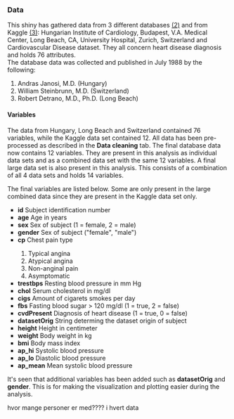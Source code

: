 ### Data

This shiny has gathered data from 3 different databases [(2)](https://github.com/nyuvis/datasets/blob/master/heart/heart-disease.names) and from Kaggle [(3)](https://www.kaggle.com/datasets/sulianova/cardiovascular-disease-dataset): Hungarian Institute of Cardiology, Budapest, V.A. Medical Center, Long Beach, CA, University Hospital, Zurich, Switzerland and Cardiovascular Disease dataset. They all concern heart disease diagnosis and holds 76 attributes.  
The database data was collected and published in July 1988 by the following: 
<ul style="list-style-type:number">
<li> Andras Janosi, M.D. (Hungary)</li>
<li> William Steinbrunn, M.D. (Switzerland)</li>
<li> Robert Detrano, M.D., Ph.D. (Long Beach)</li>
</ul>


#### Variables
The data from Hungary, Long Beach and Switzerland contained 76 variables, while the Kaggle data set contained 12. 
All data has been pre-processed as described in the **Data cleaning** tab. The final database data now contains 12 variables. They are present in this analysis as individual data sets and as a combined data set with the same 12 variables. A final large data set is also present in this analysis. This consists of a combination of all 4 data sets and holds 14 variables.  

The final variables are listed below. Some are only present in the large combined data since they are present in the Kaggle data set only.

<ul style="list-style-type:square">
<li><b>id</b> Subject identification number </li>
<li><b>age</b> Age in years </li>
<li><b>sex</b> Sex of subject (1 = female, 2 = male) </li>
<li><b>gender</b> Sex of subject ("female", "male") </li>
<li><b>cp</b> Chest pain type </li>
  <ul style="list-style-type:number">
  <li> Typical angina </li>
  <li> Atypical angina </li>
  <li> Non-anginal pain </li>
  <li> Asymptomatic </li>
  </ul>
<li><b>trestbps</b> Resting blood pressure in mm Hg </li>    
<li><b>chol</b> Serum cholesterol in mg/dl </li>
<li><b>cigs</b> Amount of cigarets smokes per day </li>
<li><b>fbs</b> Fasting blood sugar > 120 mg/dl (1 = true, 2 = false) </li>
<li><b>cvdPresent</b> Diagnosis of heart disease (1 = true, 0 = false) </li>
<li><b>datasetOrig</b> String determing the dataset origin of subject </li>
<li><b>height</b> Height in centimeter </li>
<li><b>weight</b> Body weight in kg </li>
<li><b>bmi</b> Body mass index </li>
<li><b>ap_hi</b> Systolic blood pressure </li>
<li><b>ap_lo</b> Diastolic blood pressure </li>
<li><b>ap_mean</b> Mean systolic blood pressure </li>
</ul>


It's seen that additional variables has been added such as **datasetOrig** and **gender**. This is for making the visualization and plotting easier during the analysis.



hvor mange personer er med???? i hvert data
